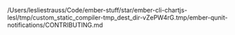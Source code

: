 /Users/lesliestrauss/Code/ember-stuff/star/ember-cli-chartjs-lesl/tmp/custom_static_compiler-tmp_dest_dir-vZePW4rG.tmp/ember-qunit-notifications/CONTRIBUTING.md